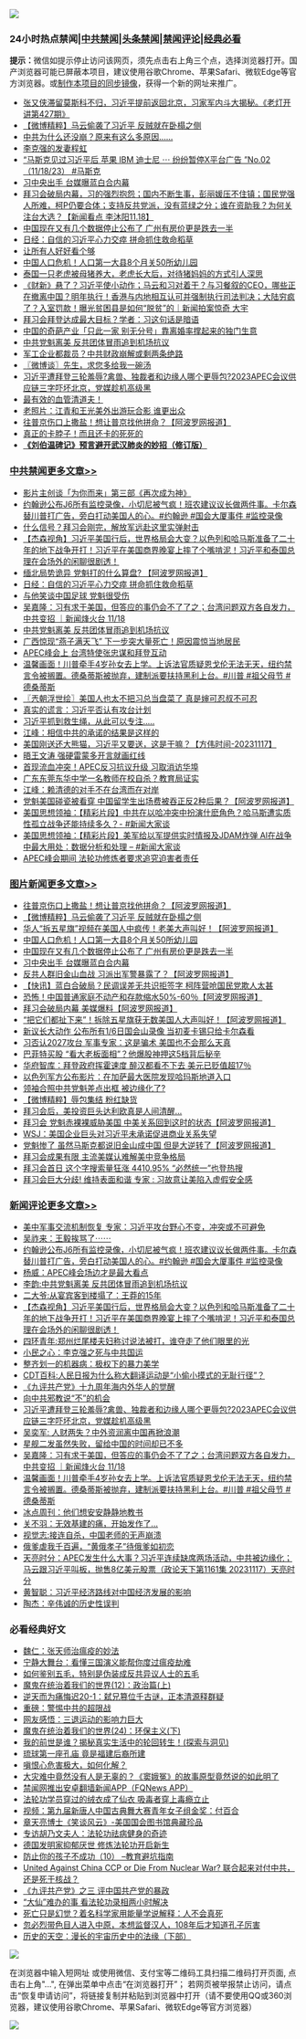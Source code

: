 ![](https://raw.githubusercontent.com/jsvpn/jsproxy/dev/64photo/fqnews-qr.jpg)

<div id="tt">
<h3>24小时热点禁闻|<a href="#%E4%B8%AD%E5%85%B1%E7%A6%81%E9%97%BB%E6%9B%B4%E5%A4%9A%E6%96%87%E7%AB%A0">中共禁闻</a>|<a href="#%E5%9B%BE%E7%89%87%E6%96%B0%E9%97%BB%E6%9B%B4%E5%A4%9A%E6%96%87%E7%AB%A0">头条禁闻</a>|<a href="#%E6%96%B0%E9%97%BB%E8%AF%84%E8%AE%BA%E6%9B%B4%E5%A4%9A%E6%96%87%E7%AB%A0">禁闻评论|<a href="#%E5%BF%85%E7%9C%8B%E7%BB%8F%E5%85%B8%E5%A5%BD%E6%96%87">经典必看</a></h3>
<div><b>提示：</b>微信如提示停止访问该网页，须先点击右上角三个点，选择浏览器打开。国产浏览器可能已屏蔽本项目，建议使用谷歌Chrome、苹果Safari、微软Edge等官方浏览器。或<a href="%E5%88%B6%E4%BD%9Cgit%E7%A6%81%E9%97%BB%E9%95%9C%E5%83%8F.md">制作本项目的同步镜像</a>，获得一个新的网址来推广。</div>
<ul>

<li><a href="/sohnews/20231119/1962952.md">张又侠滞留莫斯科不归，习近平提前返回北京，习家军内斗大揭秘。《老灯开讲第427期》</a></li>
<li><a href="/topimagenews/20231119/1963006.md">【微博精粹】马云偷袭了习近平 反贼就在卧榻之侧</a></li>
<li><a href="/sohnews/20231118/1962872.md">中共为什么还没崩？原来有这么多原因……</a></li>
<li><a href="/sohnews/20231119/1962962.md">李克强的发妻程虹</a></li>
<li><a href="/sohnews/20231119/1962939.md">“马斯克见过习近平后 苹果 IBM 迪士尼 ⋯ 纷纷暂停X平台广告  ”No.02（11/18/23） #马斯克</a></li>
<li><a href="/topimagenews/20231118/1962889.md">习中央出手 台媒曝蓝白合内幕</a></li>
<li><a href="/sohnews/20231119/1963011.md">拜习会破局内幕，习的强烈抱怨；国内不断生事，彭丽媛压不住镇；国民党强人所难，柯P仍要合体；支持反共党派，没有蓝绿之分；谁在资助我？为何关注台大选？【新闻看点 李沐阳11.18】</a></li>
<li><a href="/topimagenews/20231119/1962969.md">中国现在又有几个数据停止公布了 广州有房价更是跌去一半</a></li>
<li><a href="/cbnews/20231119/1962992.md">日经：自信的习近平心力交瘁 拼命抓住救命稻草</a></li>
<li><a href="/lifebaike/20231119/1962938.md">让所有人好好看个够</a></li>
<li><a href="/topimagenews/20231119/1962974.md">中国人口危机！人口第一大县8个月关50所幼儿园</a></li>
<li><a href="/funmedia/20231119/1963051.md">泰国一只老虎被母猪养大，老虎长大后，对待猪妈妈的方式引人深思</a></li>
<li><a href="/sohnews/20231119/1963069.md">《财新》悬了？习近平使小动作；马云和习对着干？与习餐叙的CEO，哪些正在撤离中国？明年执行！香港与内地相互认可并强制执行司法判决；大陆穷疯了？入室罚款！曝光贫困县是如何“脱贫”的｜新闻拍案惊奇 大宇</a></li>
<li><a href="/baitai/20231118/1962879.md">拜习会拜登达成最大目标？学者：习这句话是暗语</a></li>
<li><a href="/baitai/20231119/1962919.md">中国的奇葩产业「只此一家 别无分号」靠离婚率撑起来的独门生意</a></li>
<li><a href="/cbnews/20231118/1962873.md">中共党魁离美 反共团体冒雨追到机场抗议</a></li>
<li><a href="/baitai/20231119/1962967.md">军工企业都裁员？中共财政崩解或剩两条绝路</a></li>
<li><a href="/ssgc/20231119/1963063.md">〖微博谈〗先生，求您多给我一碗汤</a></li>
<li><a href="/comments/20231119/1963019.md">习近平遭拜登三轮羞辱?禽兽、独裁者和边缘人哪个更辱包?2023APEC会议供应链三字吓坏北京，党媒趁机高级黑</a></li>
<li><a href="/sohnews/20231119/1962987.md">最有效的血管清道夫！</a></li>
<li><a href="/cnnews/20231119/1963138.md">老照片：江青和王光美外出游玩合影 谁更出众</a></li>
<li><a href="/topimagenews/20231119/1963132.md">往普京伤口上撒盐！想让普京找他拼命？【阿波罗网报道】</a></li>
<li><a href="/cnnews/20231119/1962970.md">真正的卡脖子！而且还卡的死死的</a></li>
<li><b><a href="/comments/20200207/1272816.md" target="_blank">《刘伯温碑记》预言避开武汉肺炎的妙招（修订版）</a></b></li>
</ul>
</div>

<div class="catlist">
<h3><a href="/cbnews/" target="_blank">中共禁闻</a><span><a href="/cbnews/" target="_blank" rel="nofollow">更多文章>></a></span></h3>
<ul>
<li><a href="/cbnews/20231119/1962868.md" target="_blank">影片主创谈「为你而来」第三部《再次成为神》</a></li>
<li><a href="/comments/20231119/1963083.md" target="_blank">约翰逊公布J6所有监控录像，小切尼被气疯！班农建议议长做两件事。卡尔森替川普打广告，旁白打动美国人的心。#约翰逊 #国会大厦事件 #监控录像</a></li>
<li><a href="/cbnews/20231119/1963046.md" target="_blank">什么信号？拜习会刚完，解放军远赴这里实弹射击</a></li>
<li><a href="/comments/20231119/1963043.md" target="_blank">【杰森视角】习近平美国行后，世界格局会大变？以色列和哈马斯准备了二十年的地下战争开打！习近平在美国商界晚宴上摔了个嘴啃泥！习近平和泰国总理在会场外的闲聊很剧透！</a></li>
<li><a href="/cbnews/20231119/1963013.md" target="_blank">缅北局势诡异 党魁打的什么算盘? 【阿波罗网报道】</a></li>
<li><a href="/cbnews/20231119/1962992.md" target="_blank">日经：自信的习近平心力交瘁 拼命抓住救命稻草</a></li>
<li><a href="/cbnews/20231119/1962978.md" target="_blank">与他笑谈中国足球 党魁很受伤</a></li>
<li><a href="/comments/20231119/1962935.md" target="_blank">吴嘉隆：习有求于美国，但答应的事仍会不了了之；台湾问题双方各自发力，中共变招 ｜新闻烽火台 11/18</a></li>
<li><a href="/cbnews/20231118/1962873.md" target="_blank">中共党魁离美 反共团体冒雨追到机场抗议</a></li>
<li><a href="/cbnews/20231118/1962835.md" target="_blank">广西惊现“燕子满天飞” 下一步突大量死亡！原因震惊当地居民</a></li>
<li><a href="/cbnews/20231118/1962778.md" target="_blank">APEC峰会上 台湾特使张忠谋和拜登互动</a></li>
<li><a href="/comments/20231118/1962751.md" target="_blank">温馨画面！川普牵手4岁孙女去上学。上诉法官质疑恩戈伦无法无天，纽约禁言令被搁置。德桑蒂斯被抛弃，建制派要扶持黑利上台。#川普 #祖父母节 #德桑蒂斯</a></li>
<li><a href="/cbnews/20231118/1962739.md" target="_blank">〖兲朝浮世绘〗美国人也太不把习总当盘菜了 真是婶可忍叔不可忍</a></li>
<li><a href="/cbnews/20231118/1962712.md" target="_blank">真实的谎言：习近平否认有攻台计划</a></li>
<li><a href="/cbnews/20231118/1962711.md" target="_blank">习近平抓到救生绳，从此可以专注&#8230;..</a></li>
<li><a href="/cbnews/20231118/1962685.md" target="_blank">江峰：相信中共的承诺的结果是这样的</a></li>
<li><a href="/comments/20231118/1962665.md" target="_blank">美国刚送还大熊猫，习近平又要送，这是干嘛？【方伟时间-20231117】</a></li>
<li><a href="/cbnews/20231118/1962657.md" target="_blank">晤王文涛 强硬雷蒙多开言就画红线</a></li>
<li><a href="/cbnews/20231118/1962633.md" target="_blank">首现流血冲突！APEC反习抗议升级 习取消访华埠</a></li>
<li><a href="/cbnews/20231118/1962632.md" target="_blank">广东东莞东华中学一名教师在校自杀？教育局证实</a></li>
<li><a href="/cbnews/20231118/1962614.md" target="_blank">江峰：赖清德的对手不在台湾而在对岸</a></li>
<li><a href="/cbnews/20231118/1962603.md" target="_blank">党魁美国碰瓷被看穿 中国留学生出场费被吞正反2种后果？【阿波罗网报道】</a></li>
<li><a href="/cbnews/20231118/1962602.md" target="_blank">美国思想领袖：【精彩片段】中共在以哈冲突中扮演什麽角色？哈马斯遭实质性孤立战争还能持续多久？- #新闻大家谈</a></li>
<li><a href="/cbnews/20231118/1962601.md" target="_blank">美国思想领袖：【精彩片段】美军给以军提供实时情报及JDAM炸弹 AI在战争中最大用处：数据分析和处理 &#8211; #新闻大家谈</a></li>
<li><a href="/cbnews/20231118/1962546.md" target="_blank">APEC峰会期间 法轮功修炼者要求追究迫害者责任</a></li>

</ul>
</div>
<div class="catlist">
<h3><a href="/topimagenews/" target="_blank">图片新闻</a><span><a href="/topimagenews/" target="_blank" rel="nofollow">更多文章>></a></span></h3>
<ul>
<li><a href="/topimagenews/20231119/1963132.md" target="_blank">往普京伤口上撒盐！想让普京找他拼命？【阿波罗网报道】</a></li>
<li><a href="/topimagenews/20231119/1963006.md" target="_blank">【微博精粹】马云偷袭了习近平 反贼就在卧榻之侧</a></li>
<li><a href="/topimagenews/20231119/1963005.md" target="_blank">华人“拆五星旗”视频在美国人中疯传！老美大声叫好！【阿波罗网报道】</a></li>
<li><a href="/topimagenews/20231119/1962974.md" target="_blank">中国人口危机！人口第一大县8个月关50所幼儿园</a></li>
<li><a href="/topimagenews/20231119/1962969.md" target="_blank">中国现在又有几个数据停止公布了 广州有房价更是跌去一半</a></li>
<li><a href="/topimagenews/20231118/1962889.md" target="_blank">习中央出手 台媒曝蓝白合内幕</a></li>
<li><a href="/topimagenews/20231118/1962843.md" target="_blank">反共人群旧金山血战 习派出军警暴露了？【阿波罗网报道】</a></li>
<li><a href="/topimagenews/20231118/1962842.md" target="_blank">【快讯】蓝白合破局？民调误差无共识拒签字 柯阵营呛国民党欺人太甚</a></li>
<li><a href="/topimagenews/20231118/1962834.md" target="_blank">恐怖！中国普通家庭不动产和存款缩水50%-60％【阿波罗网报道】</a></li>
<li><a href="/topimagenews/20231118/1962818.md" target="_blank">拜习会破局内幕 美媒爆料【阿波罗网报道】</a></li>
<li><a href="/topimagenews/20231118/1962812.md" target="_blank">“把它们都扯下来”！拆除五星旗获无数美国人大声叫好！【阿波罗网报道】</a></li>
<li><a href="/topimagenews/20231118/1962631.md" target="_blank">新议长大动作 公布所有1/6日国会山录像 当初麦卡锡只给卡尔森看</a></li>
<li><a href="/topimagenews/20231117/1962488.md" target="_blank">习否认2027攻台 军事专家：这是骗术 美国也不会那么天真</a></li>
<li><a href="/topimagenews/20231117/1962472.md" target="_blank">巴菲特买股 “看大老板面相”？他爆股神押这5档背后秘辛</a></li>
<li><a href="/topimagenews/20231117/1962471.md" target="_blank">华府智库：拜登政府挥霍速度 醉汉都看不下去 美元已贬值超17％</a></li>
<li><a href="/topimagenews/20231117/1962345.md" target="_blank">以色列军方公布影片：在加萨最大医院发现哈玛斯地道入口</a></li>
<li><a href="/topimagenews/20231117/1962321.md" target="_blank">领袖合照中共党魁差点出框 被边缘化了?</a></li>
<li><a href="/topimagenews/20231117/1962254.md" target="_blank">【微博精粹】辱包集结 粉红缺货</a></li>
<li><a href="/topimagenews/20231117/1962167.md" target="_blank">拜习会后，美投资巨头达利欧真是人间清醒…</a></li>
<li><a href="/topimagenews/20231117/1962145.md" target="_blank">拜习会 党魁赤裸裸威胁美国 中美关系回到这时的状态【阿波罗网报道】</a></li>
<li><a href="/topimagenews/20231117/1962040.md" target="_blank">WSJ：美国企业巨头对习近平未承诺促进商业关系失望</a></li>
<li><a href="/topimagenews/20231116/1961926.md" target="_blank">党魁惨了 虽然马斯克都说旧金山成中国 但是大逆转了【阿波罗网报道】</a></li>
<li><a href="/topimagenews/20231116/1961908.md" target="_blank">拜习会成果有限 主流美媒认难解美中竞争格局</a></li>
<li><a href="/topimagenews/20231116/1961899.md" target="_blank">拜习会首日 这个字搜索量狂涨 4410.95% “必然统一”也登热搜</a></li>
<li><a href="/topimagenews/20231116/1961836.md" target="_blank">拜习会巨大分歧! 维持表面和谐 专家 : 习故意让美陷入虚假安全感</a></li>

</ul>
</div>
<div class="catlist">
<h3><a href="/comments/" target="_blank">新闻评论</a><span><a href="/comments/" target="_blank" rel="nofollow">更多文章>></a></span></h3>
<ul>
<li><a href="/comments/20231119/1963171.md" target="_blank">美中军事交流机制恢复 专家：习近平攻台野心不变，冲突或不可避免</a></li>
<li><a href="/comments/20231119/1963169.md" target="_blank">吴祚来：王毅挨骂了⋯⋯</a></li>
<li><a href="/comments/20231119/1963083.md" target="_blank">约翰逊公布J6所有监控录像，小切尼被气疯！班农建议议长做两件事。卡尔森替川普打广告，旁白打动美国人的心。#约翰逊 #国会大厦事件 #监控录像</a></li>
<li><a href="/comments/20231119/1963068.md" target="_blank">杨威：APEC峰会场边才是最大看点</a></li>
<li><a href="/comments/20231119/1963057.md" target="_blank">李韵:中共党魁离美 反共团体冒雨追到机场抗议</a></li>
<li><a href="/comments/20231119/1963056.md" target="_blank">二大爷:从宴宾客到楼塌了：王莽的15年</a></li>
<li><a href="/comments/20231119/1963043.md" target="_blank">【杰森视角】习近平美国行后，世界格局会大变？以色列和哈马斯准备了二十年的地下战争开打！习近平在美国商界晚宴上摔了个嘴啃泥！习近平和泰国总理在会场外的闲聊很剧透！</a></li>
<li><a href="/comments/20231119/1963037.md" target="_blank">四环青年:郑州烂尾楼夫妇称讨说法被打，谁夺走了他们眼里的光</a></li>
<li><a href="/comments/20231119/1963024.md" target="_blank">小民之心：李克强之死与中共国运</a></li>
<li><a href="/comments/20231119/1963023.md" target="_blank">整齐划一的机器病：极权下的暴力美学</a></li>
<li><a href="/comments/20231119/1963022.md" target="_blank">CDT百科:人民日报为什么称大翻译运动是“小偷小摸式的无耻行径”？</a></li>
<li><a href="/comments/20231119/1963021.md" target="_blank">《九评共产党》十九周年海内外华人的觉醒</a></li>
<li><a href="/comments/20231119/1963020.md" target="_blank">向中共邪教说“不”的机会</a></li>
<li><a href="/comments/20231119/1963019.md" target="_blank">习近平遭拜登三轮羞辱?禽兽、独裁者和边缘人哪个更辱包?2023APEC会议供应链三字吓坏北京，党媒趁机高级黑</a></li>
<li><a href="/comments/20231119/1962994.md" target="_blank">吴奕军: 人财两失？中外资润离中国再掀浪潮</a></li>
<li><a href="/comments/20231119/1962993.md" target="_blank">星舰二发虽然失败，留给中国的时间却已不多</a></li>
<li><a href="/comments/20231119/1962935.md" target="_blank">吴嘉隆：习有求于美国，但答应的事仍会不了了之；台湾问题双方各自发力，中共变招 ｜新闻烽火台 11/18</a></li>
<li><a href="/comments/20231118/1962751.md" target="_blank">温馨画面！川普牵手4岁孙女去上学。上诉法官质疑恩戈伦无法无天，纽约禁言令被搁置。德桑蒂斯被抛弃，建制派要扶持黑利上台。#川普 #祖父母节 #德桑蒂斯</a></li>
<li><a href="/comments/20231118/1962731.md" target="_blank">冰点周刊：他们想安安静静地教书</a></li>
<li><a href="/comments/20231118/1962730.md" target="_blank">关不羽：无效基建的痛，开始发作了…</a></li>
<li><a href="/comments/20231118/1962729.md" target="_blank">视觉志:接连自杀，中国老师的无声崩溃</a></li>
<li><a href="/comments/20231118/1962717.md" target="_blank">俄爹虐我千百遍，“黄俄孝子”待俄爹如初恋</a></li>
<li><a href="/comments/20231118/1962710.md" target="_blank">天亮时分：APEC发生什么大事？习近平连续缺席两场活动，中共被边缘化；马云跟习近平叫板，抛售8亿美元股票（政论天下第1161集 20231117）天亮时分</a></li>
<li><a href="/comments/20231118/1962701.md" target="_blank">黄智聪：习近平经济路线对中国经济发展的影响</a></li>
<li><a href="/comments/20231118/1962700.md" target="_blank">陶杰：辛伟诚的历史性误判</a></li>

</ul>
</div>

<div class="catlist">
<h3>必看经典好文</h3>
<ul>
<li><a href="/comments/20200224/1282494.md" target="_blank">魏仁：张天师治瘟疫的妙法</a></li>
<li><a href="/comments/20200527/1273654.md" target="_blank">宁静大舞台：看懂三国演义能帮你度过瘟疫劫难</a></li>
<li><a href="/comments/20221120/1813928.md" target="_blank">如何鉴别五毛，特别是伪装成反共异议人士的五毛</a></li>
<li><a href="/topimagenews/20180601/951286.md" target="_blank">魔鬼在统治着我们的世界(12)：政治篇(上)</a></li>
<li><a href="/tculture/20190304/1091076.md" target="_blank">逆天而为痛悔迟20-1：弑兄篡位千古谜，正本清源释群疑</a></li>
<li><a href="/comments/20200717/1362287.md" target="_blank">重磅：警惕中共的超限战</a></li>
<li><a href="/cbnews/20200126/1265515.md" target="_blank">网友感悟：三退运动的影响力巨大</a></li>
<li><a href="/cbnews/20180907/994846.md" target="_blank">魔鬼在统治着我们的世界(24)：环保主义(下)</a></li>
<li><a href="/comments/20200715/1359453.md" target="_blank">我的前世是谁？揭秘真实生活中的轮回转生！(探索与洞见)</a></li>
<li><a href="/bannedvideo/20220418/1720873.md" target="_blank">琉球第一座孔庙 竟是福建后裔所建</a></li>
<li><a href="/tculture/20231002/1941287.md" target="_blank">嗔恨心危害极大，如何化解？</a></li>
<li><a href="/lifebaike/20210511/1544066.md" target="_blank">大灾难中竟然没有人是无辜的？《窦娥冤》的故事原型竟然说的如此明了</a></li>
<li><a href="/comments/20200503/1322531.md" target="_blank">禁闻网推出安卓翻墙新闻APP（FQNews APP）</a></li>
<li><a href="/comments/20210317/1506773.md" target="_blank">法轮功学员穿过的绒衣成了仙衣 吸毒者穿上毒瘾立止</a></li>
<li><a href="/comments/20220518/1734456.md" target="_blank">视频：第九届新唐人中国古典舞大赛青年女子组金奖：付百合</a></li>
<li><a href="/comments/20220925/1789151.md" target="_blank">章天亮博士《笑谈风云》-美国国会图书馆典藏珍品</a></li>
<li><a href="/comments/20221226/1827998.md" target="_blank">专访胡乃文夫人：法轮功祛病健身的奇迹</a></li>
<li><a href="/comments/20200722/1364497.md" target="_blank">德国发明家抑郁厌世 修炼法轮功开启新生</a></li>
<li><a href="/comments/20230925/1899103.md" target="_blank">防止你的孩子不成功（10） &#8211;教育避坑指南</a></li>
<li><a href="/comments/20200820/1451960.md" target="_blank">United Against China CCP or Die From Nuclear War? 联合起来对付中共，还是死于核战？</a></li>
<li><a href="/bookonline/20131116/201054.md" target="_blank">《九评共产党》之三 评中国共产党的暴政</a></li>
<li><a href="/cbnews/20210428/1535533.md" target="_blank">“大仙”难办的事  看法轮功录相两小时解决</a></li>
<li><a href="/comments/20200704/1355375.md" target="_blank">死亡只是幻觉？着名科学家用能量学说解释：人不会真死</a></li>
<li><a href="/comments/20220722/1761714.md" target="_blank">忽必烈带色目人进入中原，本想监督汉人，108年后才知道孔子厉害</a></li>
<li><a href="/tculture/20121025/73066.md" target="_blank">历史的天空：漫长的宇宙历史中的法缘（下部）</a></li>

</ul>
</div>

![](https://raw.githubusercontent.com/jsvpn/jsproxy/dev/64photo/fqnews-qr.jpg)

在浏览器中输入短网址 或使用微信、支付宝等二维码工具扫描二维码打开页面, 点击右上角"...", 在弹出菜单中点击“在浏览器打开”； 若网页被举报禁止访问，请点击“恢复申请访问”，将链接复制并粘贴到浏览器中打开（请不要使用QQ或360浏览器，建议使用谷歌Chrome、苹果Safari、微软Edge等官方浏览器）

![](https://raw.githubusercontent.com/jsvpn/jsproxy/dev/64photo/wx.jpg)